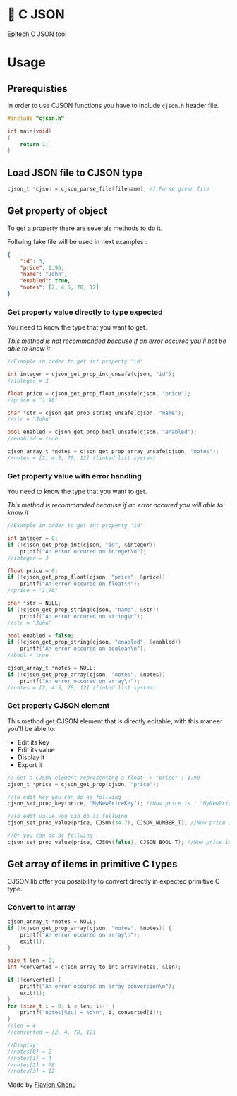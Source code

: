 # 🔡 C JSON
Epitech C JSON tool

# Usage

## Prerequisties
In order to use CJSON functions you have to include `cjson.h` header file.

```c
#include "cjson.h"

int main(void)
{
    return 1;
}
```

## Load JSON file to CJSON type
```c
cjson_t *cjson = cjson_parse_file(filename); // Parse given file
```

## Get property of object
To get a property there are severals methods to do it.

Follwing fake file will be used in next examples :
```json
{
    "id": 3,
    "price": 1.90,
    "name": "John",
    "enabled": true,
    "notes": [2, 4.5, 78, 12]
}
```

### Get property value directly to type expected
You need to know the type that you want to get.


*This method is not recommanded because if an error occured you'll not be able to know it*

```c
//Example in order to get int property 'id'

int integer = cjson_get_prop_int_unsafe(cjson, "id");
//integer = 3

float price = cjson_get_prop_float_unsafe(cjson, "price");
//price = "1.90"

char *str = cjson_get_prop_string_unsafe(cjson, "name");
//str = "John"

bool enabled = cjson_get_prop_bool_unsafe(cjson, "enabled");
//enabled = true

cjson_array_t *notes = cjson_get_prop_array_unsafe(cjson, "notes");
//notes = [2, 4.5, 78, 12] (linked list system)

```

### Get property value with error handling
You need to know the type that you want to get.

*This method is recommanded because if an error occured you will able to know it*

```c
//Example in order to get int property 'id'

int integer = 0;
if (!cjson_get_prop_int(cjson, "id", &integer))
    printf("An error occured on integer\n");
//integer = 3

float price = 0;
if (!cjson_get_prop_float(cjson, "price", &price))
    printf("An error occured on float\n");
//price = "1.90"

char *str = NULL;
if (!cjson_get_prop_string(cjson, "name", &str))
    printf("An error occured on string\n");
//str = "John"

bool enabled = false;
if (!cjson_get_prop_string(cjson, "enabled", &enabled))
    printf("An error occured on boolean\n");
//bool = true

cjson_array_t *notes = NULL;
if (!cjson_get_prop_array(cjson, "notes", &notes))
    printf("An error occured on array\n");
//notes = [2, 4.5, 78, 12] (linked list system)
```

### Get property CJSON element
This method get CJSON element that is directly editable, with this maneer you'll be able to:
- Edit its key
- Edit its value
- Display it
- Export it

```c
// Get a CJSON element representing a float -> "price" : 1.90
cjson_t *price = cjson_get_prop(cjson, "price");

//To edit key you can do as follwing
cjson_set_prop_key(price, "MyNewPriceKey"); //Now price is : "MyNewPriceKey" : 1.90

//To edit value you can do as follwing
cjson_set_prop_value(price, CJSON(34.7), CJSON_NUMBER_T); //Now price is : "MyNewPriceKey" : 34.7

//Or you can do as follwing
cjson_set_prop_value(price, CJSON(false), CJSON_BOOL_T); //Now price is : "MyNewPriceKey" : false
```

## Get array of items in primitive C types
CJSON lib offer you possibility to convert directly in expected primitive C type.

### Convert to int array
```c
cjson_array_t *notes = NULL;
if (!cjson_get_prop_array(cjson, "notes", &notes)) {
    printf("An error occured on array\n");
    exit(1);
}

size_t len = 0;
int *converted = cjson_array_to_int_array(notes, &len);

if (!converted) {
    printf("An error occured on array conversion\n");
    exit(1);
}
for (size_t i = 0; i < len; i++) {
    printf("notes[%zu] = %d\n", i, converted[i]);
}
//len = 4
//converted = [2, 4, 78, 12]

//Display:
//notes[0] = 2
//notes[1] = 4
//notes[2] = 78
//notes[3] = 12
```

Made by [Flavien Chenu](https://github.com/flavien-chenu)
